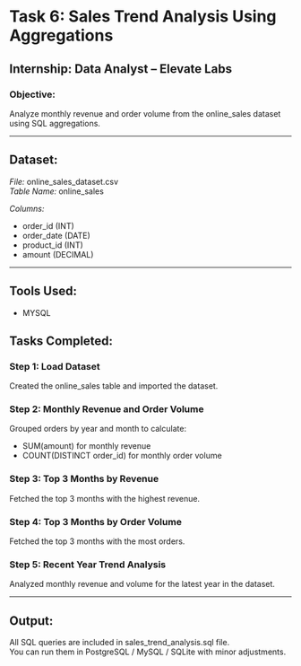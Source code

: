 # Task 6: Sales Trend Analysis Using Aggregations

## Internship: Data Analyst – Elevate Labs

### Objective:
Analyze monthly revenue and order volume from the online_sales dataset using SQL aggregations.

---

## Dataset:
*File:* online_sales_dataset.csv  
*Table Name:* online_sales

*Columns:*
- order_id (INT)
- order_date (DATE)
- product_id (INT)
- amount (DECIMAL)

---

## Tools Used:
- MYSQL 

## Tasks Completed:

### Step 1: Load Dataset
Created the online_sales table and imported the dataset.

### Step 2: Monthly Revenue and Order Volume
Grouped orders by year and month to calculate:
- SUM(amount) for monthly revenue
- COUNT(DISTINCT order_id) for monthly order volume

### Step 3: Top 3 Months by Revenue
Fetched the top 3 months with the highest revenue.

### Step 4: Top 3 Months by Order Volume
Fetched the top 3 months with the most orders.

### Step 5: Recent Year Trend Analysis
Analyzed monthly revenue and volume for the latest year in the dataset.

---

## Output:
All SQL queries are included in sales_trend_analysis.sql file.  
You can run them in PostgreSQL / MySQL / SQLite with minor adjustments.
